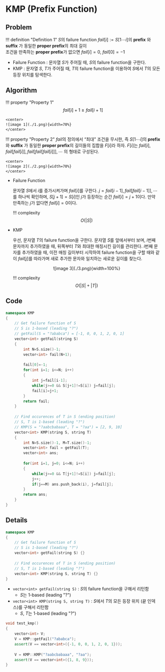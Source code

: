 # KMP (Prefix Function)

## Problem

!!! definition "Definition 1"
    $S$의 failure function $fail[i] := S[1 \cdots i]$의 **prefix** 와 **suffix** 가 동일한 **proper prefix**의 최대 길이  
    조건을 만족하는 **proper prefix**가 없으면 $fail[i]=0$, $fail[0]=-1$

- Failure Function : 문자열 $S$가 주어질 때, $S$의 failure function을 구한다.
- KMP : 문자열 $S$, $T$가 주어질 때, $T$의 failure function을 이용하여 $S$에서 $T$의 모든 등장 위치를 탐색한다.

## Algorithm

!!! property "Property 1"
    $$fail[i]+1≥fail[i+1]$$

    <center>
    ![image 1](./1.png){width=70%}
    </center>

!!! property "Property 2"
    $fail$의 정의에서 “최대” 조건을 무시한, 즉 $S[1 \cdots i]$의 **prefix** 와 **suffix** 가 동일한 **proper prefix**의 길이들의 집합을 $F[i]$라 하자.
    $F[i]$는 $fail[i], fail[fail[i]], fail[fail[fail[i]]], \cdots$ 의 형태로 구성된다.
    
    <center>
    ![image 2](./2.png){width=70%}
    </center>

- Failure Function  
  
    문자열 $S$에서 $i$를 증가시켜가며 $fail[i]$를 구한다.
    $j=fail[i-1], fail[fail[i-1]], \cdots$를 하나씩 확인하며, $S[j+1]=S[i]$인 $j$가 등장하는 순간 $fail[i]=j+1$이다.
    만약 만족하는 $j$가 없다면 $fail[i]=0$이다.

    !!! complexity
        $$O(|S|)$$

- KMP  
    
    우선, 문자열 $T$의 failure function을 구한다.
    문자열 $S$를 앞에서부터 보며, $i$번째 문자까지 추가하였을 때, 뒤쪽부터 $T$와 최대한 매칭시킨 길이를 관리한다.
    $i$번째 문자를 추가하였을 때, 이전 매칭 길이부터 시작하여 failure function을 구할 때와 같이 $fail[j]$를 따라가며 새로 추가한 문자와 일치하는 새로운 길이를 찾는다.
    
    <center>
    ![image 3](./3.png){width=100%}
    </center>

    !!! complexity
        $$O(|S|+|T|)$$

## Code

``` cpp linenums="1" title="kmp.cpp"
namespace KMP
{
    // Get failure function of S
    // S is 1-based (leading "?")
    // getFail(S = "?ababca") = [-1, 0, 0, 1, 2, 0, 1]
    vector<int> getFail(string S)
    {
        int N=S.size()-1;
        vector<int> fail(N+1);

        fail[0]=-1;
        for(int i=1; i<=N; i++)
        {
            int j=fail[i-1];
            while(j>=0 && S[j+1]!=S[i]) j=fail[j];
            fail[i]=j+1;
        }
        return fail;
    }

    // Find occurences of T in S (ending position)
    // S, T is 1-based (leading "?")
    // KMP(S = "?aabcbabaaa", T = "?aa") = [2, 9, 10]
    vector<int> KMP(string S, string T)
    {
        int N=S.size()-1, M=T.size()-1;
        vector<int> fail = getFail(T);
        vector<int> ans;

        for(int i=1, j=0; i<=N; i++)
        {
            while(j>=0 && T[j+1]!=S[i]) j=fail[j];
            j++;
            if(j==M) ans.push_back(i), j=fail[j];
        }
        return ans;
    }
}
```

## Details

``` cpp linenums="1" title="template"
namespace KMP
{
    // Get failure function of S
    // S is 1-based (leading "?")
    vector<int> getFail(string S) {}

    // Find occurences of T in S (ending position)
    // S, T is 1-based (leading "?")
    vector<int> KMP(string S, string T) {}
}
```

- `vector<int> getFail(string S)` : $S$의 failure function을 구해서 리턴함
    - $S$는 1-based (leading "?")
- `vector<int> KMP(string S, string T)` : $S$에서 $T$의 모든 등장 위치 (끝 인덱스)를 구해서 리턴함
    - $S$, $T$는 1-based (leading "?")

``` cpp linenums="1" title="example"
void test_kmp()
{
    vector<int> V;
    V = KMP::getFail("?ababca");
    assert(V == vector<int>({-1, 0, 0, 1, 2, 0, 1}));

    V = KMP::KMP("?aabcbabaaa", "?aa");
    assert(V == vector<int>({1, 8, 9}));
}
```